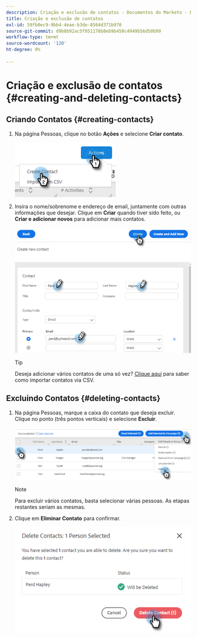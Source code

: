 ```yaml
---
description: Criação e exclusão de contatos - Documentos do Marketo - Documentação do produto
title: Criação e exclusão de contatos
exl-id: 59fb0ec9-9bb4-4eae-b3de-8564d371b970
source-git-commit: d9b8b92ac5f051178b8eb9b450c4949b56d50b99
workflow-type: tm+mt
source-wordcount: '120'
ht-degree: 0%

---
```


# Criação e exclusão de contatos {#creating-and-deleting-contacts}

## Criando Contatos {#creating-contacts}

1. Na página Pessoas, clique no botão **Ações** e selecione **Criar contato**.

   ![](assets/creating-and-deleting-contacts-1.png)

1. Insira o nome/sobrenome e endereço de email, juntamente com outras informações que desejar. Clique em **Criar** quando tiver sido feito, ou **Criar e adicionar novos** para adicionar mais contatos.

   ![](assets/creating-and-deleting-contacts-2.png)

   >[!TIP]
   >
   >Deseja adicionar vários contatos de uma só vez? [Clique aqui](/help/marketo/product-docs/marketo-sales-insight/actions/people/managing-contacts/import-contacts-via-csv.md) para saber como importar contatos via CSV.

## Excluindo Contatos {#deleting-contacts}

1. Na página Pessoas, marque a caixa do contato que deseja excluir. Clique no ponto (três pontos verticais) e selecione **Excluir**.

   ![](assets/creating-and-deleting-contacts-3.png)

   >[!NOTE]
   >
   >Para excluir vários contatos, basta selecionar várias pessoas. As etapas restantes seriam as mesmas.

1. Clique em **Eliminar Contato** para confirmar.

   ![](assets/creating-and-deleting-contacts-4.png)
